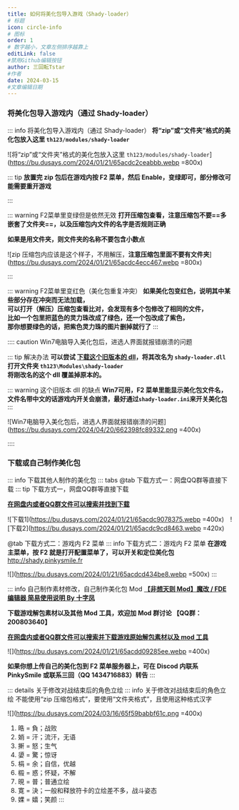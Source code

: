 ```yaml
---
title: 如何将美化包导入游戏（Shady-loader）
# 标题
icon: circle-info
# 图标
order: 1
# 数字越小，文章左侧排序越靠上
editLink: false
#禁用Github编辑按钮
author: 三回転Tstar
#作者
date: 2024-03-15
#文章编辑日期
---
```


### 将美化包导入游戏内（通过 Shady-loader）
::: info 将美化包导入游戏内（通过 Shady-loader）
**将“zip”或“文件夹”格式的美化包放入这里 `th123/modules/shady-loader`**

![将“zip”或“文件夹”格式的美化包放入这里 `th123/modules/shady-loader`](https://bu.dusays.com/2024/01/21/65acdc2ceabbb.webp =800x)

::: tip
**放置完 zip 包后在游戏内按 F2 菜单，然后 Enable，变绿即可，部分修改可能需要重开游戏** 

:::

::: warning F2菜单里变绿但是依然无效
**打开压缩包查看，注意压缩包不要==多嵌套了文件夹==，以及压缩包内文件的名字是否规则正确**

**如果是用文件夹，则文件夹的名称不要包含小数点**

![zip 压缩包内应该是这个样子，不用解压，**注意压缩包里面不要有文件夹**](https://bu.dusays.com/2024/01/21/65acdc4ecc467.webp =800x)

:::

::: warning F2菜单里变红色（美化包重复冲突）
**如果美化包变红色，说明其中某些部分存在冲突而无法加载，<br>可以打开（解压）压缩包查看比对，会发现有多个包修改了相同的文件，<br>比如一个包里把蓝色的灵力珠改成了绿色，还一个包改成了紫色，<br>那你想要绿色的话，把紫色灵力珠的图片删掉就行了**
:::

:::: caution Win7电脑导入美化包后，进选人界面就报错崩溃的问题

::: tip 解决办法
**可以尝试 [**下载这个旧版本的 dll**](https://gitee.com/sanhuizhuan/SokuMods/releases/download/v1/shady-loader%EF%BC%88%E8%80%81%E7%89%88%E6%9C%AC%EF%BC%8Cwin7%E6%9C%89%E5%AD%97%EF%BC%8C%E5%B8%A6%E4%B8%AD%E6%96%87%E7%9A%84%E8%AF%9D%E6%B8%B8%E6%88%8F%E5%86%85%E5%BC%80%E5%85%B3%E4%BC%9A%E5%B4%A9%E6%BA%83%E9%9C%80%E8%A6%81%E6%89%8B%E5%8A%A8%E5%BC%80%E5%85%B3%EF%BC%89.dll)，将其改名为 `shady-loader.dll`<br>打开文件夹 `th123\Modules\shady-loader`<br>将刚改名的这个 dll 覆盖掉原本的。**

::: warning 这个旧版本 dll 的缺点
**Win7可用，F2 菜单里能显示美化包文件名，<br>文件名带中文的话游戏内开关会崩溃，最好通过`shady-loader.ini`来开关美化包**
:::

![Win7电脑导入美化包后，进选人界面就报错崩溃的问题](https://bu.dusays.com/2024/04/20/662398fc89332.png =400x)

::::



### 下载或自己制作美化包

::: info 下载其他人制作的美化包
::: tabs
@tab 下载方式一：网盘QQ群等直接下载
::: tip 下载方式一，网盘QQ群等直接下载


[**在网盘内或者QQ群文件可以搜索并找到下载**](/about/) 

![下载1](https://bu.dusays.com/2024/01/21/65acdc9078375.webp =400x)　![下载2](https://bu.dusays.com/2024/01/21/65acdc9cd8463.webp =420x)

@tab 下载方式二：游戏内 F2 菜单
::: info 下载方式二：游戏内 F2 菜单
**在游戏主菜单，按 F2 就是打开配置菜单了，可以开关和定位美化包** http://shady.pinkysmile.fr

![](https://bu.dusays.com/2024/01/21/65acdcd434be8.webp =500x)
:::


::: info 自己制作素材修改，自己制作美化包 Mod
[**【非想天则 Mod】魔改 / FDE 编辑器 简易使用说明 By 十字凤**](https://www.bilibili.com/video/BV1tp421971E/)

**下载游戏解包素材以及其他 Mod 工具，欢迎加 Mod 群讨论 【QQ群：200803640】**

[**在网盘内或者QQ群文件可以搜索并下载游戏原始解包素材以及 mod 工具**](/about/#非想天则资源下载指路)

![](https://bu.dusays.com/2024/01/21/65acdd09285ee.webp =400x)

**如果你想上传自己的美化包到 F2 菜单服务器上，可在 Discod 内联系 PinkySmile 或联系三回（QQ 1434716883）转告**
:::



::: details 关于修改对战结束后的角色立绘
::: info 关于修改对战结束后的角色立绘
不能使用“zip 压缩包格式”，要使用“文件夹格式”，且使用这种格式汉字

![](https://bu.dusays.com/2024/03/16/65f59babbf61c.png =400x)

1. 晧 = 負；战败
2. 娋 = 汗；流汗，无语
3. 搟 = 怒；生气
4. 嬃 = 驚；惊讶
5. 梋 = 余；自信，优越
6. 榝 = 惑；怀疑，不解
7. 晛 = 普；普通立绘
8. 寛 = 決；一般和释放符卡的立绘差不多，战斗姿态
9. 婐 = 嬉；笑颜
:::

